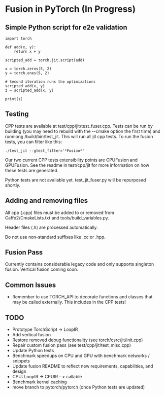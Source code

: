 # Fusion in PyTorch (In Progress)

## Simple Python script for e2e validation

```
import torch

def add(x, y):
    return x + y

scripted_add = torch.jit.script(add)

x = torch.zeros(5, 2)
y = torch.ones(5, 2)

# Second iteration runs the optimizations
scripted_add(x, y)
z = scripted_add(x, y)

print(z)
```

## Testing

CPP tests are available at test/cpp/jit/test_fuser.cpp. Tests can be run
by building (you may need to rebuild with the --cmake option the first time)
and runniong /build/bin/test_jit. This will run all jit cpp tests. To run
the fusion tests, you can filter like this:

```
./test_jit --gtest_filter='*Fusion*'
```

Our two current CPP tests extensibility points are CPUFusion and GPUFusion.
See the readme in test/cpp/jit for more information on how these tests
are generated.

Python tests are not available yet. test_jit_fuser.py will be repurposed shortly.

## Adding and removing files

All cpp (.cpp) files must be added to or removed from Caffe2/CmakeLists.txt and
tools/build_variables.py.

Header files (.h) are processed automatically.

Do not use non-standard suffixes like .cc or .hpp.


## Fusion Pass

Currently contains considerable legacy code and only supports singleton
fusion. Vertical fusion coming soon.

## Common Issues

- Remember to use TORCH_API to decorate functions and classes that may be
    called externally. This includes in the CPP tests!


## TODO

- Prototype TorchScript -> LoopIR
- Add vertical fusion
- Restore removed debug functionality (see torch/csrc/jit/init.cpp)
- Repair custom fusion pass (see test/cpp/jit/test_misc.cpp)
- Update Python tests
- Benchmark speedups on CPU and GPU with benchmark networks / snippets
- Update fusion README to reflect new requirements, capabilities, and design
- CPU: LoopIR -> CPUIR - > callable
- Benchmark kernel caching
- move branch to pytorch/pytorch (once Python tests are updated)
